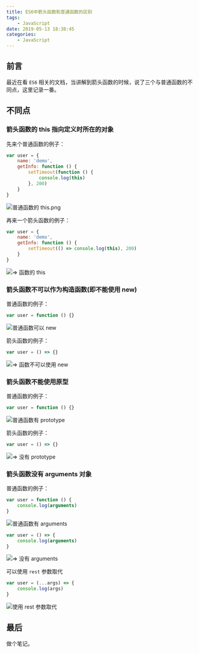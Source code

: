 ```yaml
---
title: ES6中箭头函数和普通函数的区别
tags:
    - JavaScript
date: 2019-05-13 18:38:45
categories:
    - JavaScript
---
```

## 前言

最近在看 `ES6` 相关的文档，当讲解到箭头函数的时候，说了三个与普通函数的不同点，这里记录一番。

## 不同点

### 箭头函数的 this 指向定义时所在的对象

先来个普通函数的例子：

```javascript
var user = {
    name: 'demo',
    getInfo: function () {
        setTimeout(function () {
            console.log(this)
        }, 200)
    }
}
```

![普通函数的 this.png](https://img-blog.csdnimg.cn/img_convert/4e9231222d334b1f09a3d0b5a6455f23.png)

再来一个箭头函数的例子：

```javascript
var user = {
    name: 'demo',
    getInfo: function () {
        setTimeout(() => console.log(this), 200)
    }
}
```

![=> 函数的 this](https://img-blog.csdnimg.cn/img_convert/bb30f5fad2555ba70a13420585574eaf.png)

### 箭头函数不可以作为构造函数(即不能使用 new)

普通函数的例子：

```javascript
var user = function () {}
```

![普通函数可以 new](https://img-blog.csdnimg.cn/img_convert/7b92fdddfb09e32ac47edf3026f38d4f.png)

箭头函数的例子：

```javascript
var user = () => {}
```

![=> 函数不可以使用 new](https://img-blog.csdnimg.cn/img_convert/634f222b53568cda874218b94b829fb8.png)

### 箭头函数不能使用原型

普通函数的例子：

```javascript
var user = function () {}
```

![普通函数有 prototype](https://img-blog.csdnimg.cn/img_convert/1d7a003855fdac6c856575c56c2da1a8.png)


箭头函数的例子：

```javascript
var user = () => {}
```

![=> 没有 prototype](https://img-blog.csdnimg.cn/img_convert/6ef11871c05b37942ac7c5fb0df1b095.png)

### 箭头函数没有 arguments 对象

普通函数的例子：

```javascript
var user = function () {
    console.log(arguments)
}
```

![普通函数有 arguments](https://img-blog.csdnimg.cn/img_convert/be172e9540d2e133a0e358f2693821e9.png)

```javascript
var user = () => {
    console.log(arguments)
}
```

![=> 没有 arguments](https://img-blog.csdnimg.cn/img_convert/783954af98becedd8c8ebdca414f5063.png)

可以使用 `rest` 参数取代

```javascript
var user = (...args) => {
    console.log(args)
}
```

![使用 rest 参数取代](https://img-blog.csdnimg.cn/img_convert/522caeb9e5b4c24aad1db1a8e617fab4.png)

## 最后

做个笔记。